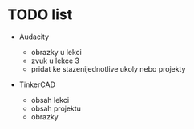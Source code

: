 # TODO list

- Audacity
    - obrazky u lekci
    - zvuk u lekce 3
    - pridat ke stazenijednotlive ukoly nebo projekty

- TinkerCAD
    - obsah lekci
    - obsah projektu
    - obrazky